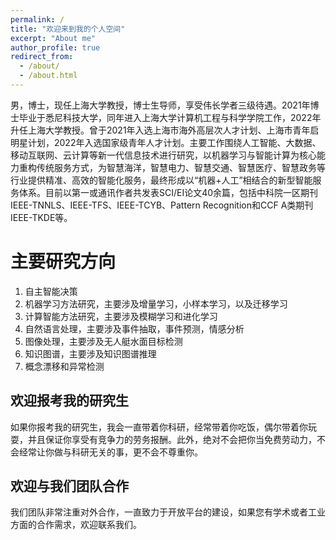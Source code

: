 ```yaml
---
permalink: /
title: "欢迎来到我的个人空间"
excerpt: "About me"
author_profile: true
redirect_from: 
  - /about/
  - /about.html
---
```


男，博士，现任上海大学教授，博士生导师，享受伟长学者三级待遇。2021年博士毕业于悉尼科技大学，同年进入上海大学计算机工程与科学学院工作，2022年升任上海大学教授。曾于2021年入选上海市海外高层次人才计划、上海市青年启明星计划，2022年入选国家级青年人才计划。主要工作围绕人工智能、大数据、移动互联网、云计算等新一代信息技术进行研究，以机器学习与智能计算为核心能力重构传统服务方式，为智慧海洋，智慧电力、智慧交通、智慧医疗、智慧政务等行业提供精准、高效的智能化服务，最终形成以“机器+人工”相结合的新型智能服务体系。目前以第一或通讯作者共发表SCI/EI论文40余篇，包括中科院一区期刊IEEE-TNNLS、IEEE-TFS、IEEE-TCYB、Pattern Recognition和CCF A类期刊IEEE-TKDE等。

主要研究方向
======
1. 自主智能决策
2. 机器学习方法研究，主要涉及增量学习，小样本学习，以及迁移学习
3. 计算智能方法研究，主要涉及模糊学习和进化学习
4. 自然语言处理，主要涉及事件抽取，事件预测，情感分析
5. 图像处理，主要涉及无人艇水面目标检测
6. 知识图谱，主要涉及知识图谱推理
7. 概念漂移和异常检测

欢迎报考我的研究生
------
如果你报考我的研究生，我会一直带着你科研，经常带着你吃饭，偶尔带着你玩耍，并且保证你享受有竞争力的劳务报酬。此外，绝对不会把你当免费劳动力，不会经常让你做与科研无关的事，更不会不尊重你。

欢迎与我们团队合作
------
我们团队非常注重对外合作，一直致力于开放平台的建设，如果您有学术或者工业方面的合作需求，欢迎联系我们。
